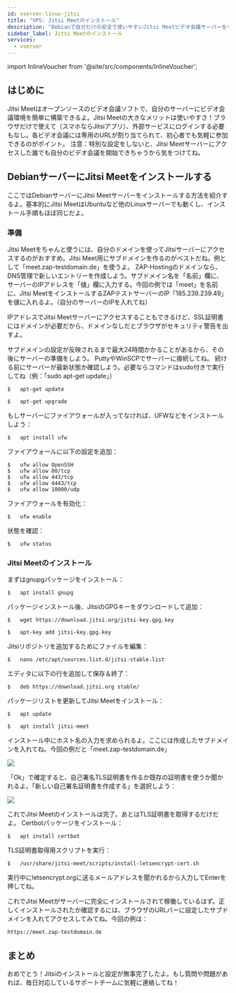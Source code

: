 ```yaml
---
id: vserver-linux-jitsi
title: "VPS: Jitsi Meetのインストール"
description: "Debianで自分だけの安全で使いやすいJitsi Meetビデオ会議サーバーをセットアップする方法をチェック → 今すぐ詳しく見る"
sidebar_label: Jitsi Meetのインストール
services:
  - vserver
---
```


import InlineVoucher from '@site/src/components/InlineVoucher';

## はじめに

Jitsi Meetはオープンソースのビデオ会議ソフトで、自分のサーバーにビデオ会議環境を簡単に構築できるよ。Jitsi Meetの大きなメリットは使いやすさ！ブラウザだけで使えて（スマホならJitsiアプリ）、外部サービスにログインする必要もなし。各ビデオ会議には専用のURLが割り当てられて、初心者でも気軽に参加できるのがポイント。
注意：特別な設定をしないと、Jitsi Meetサーバーにアクセスした誰でも自分のビデオ会議を開始できちゃうから気をつけてね。

<InlineVoucher />

## DebianサーバーにJitsi Meetをインストールする

ここではDebianサーバーにJitsi Meetサーバーをインストールする方法を紹介するよ。基本的にJitsi MeetはUbuntuなど他のLinuxサーバーでも動くし、インストール手順もほぼ同じだよ。

### 準備

Jitsi Meetをちゃんと使うには、自分のドメインを使ってJitsiサーバーにアクセスするのがおすすめ。Jitsi Meet用にサブドメインを作るのがベストだね。例として「meet.zap-testdomain.de」を使うよ。
ZAP-Hostingのドメインなら、DNS管理で新しいエントリーを作成しよう。サブドメイン名を「名前」欄に、サーバーのIPアドレスを「値」欄に入力する。今回の例では「meet」を名前に、Jitsi MeetをインストールするZAPテストサーバーのIP「185.239.239.49」を値に入れるよ。（自分のサーバーのIPを入れてね）

IPアドレスでJitsi Meetサーバーにアクセスすることもできるけど、SSL証明書にはドメインが必要だから、ドメインなしだとブラウザがセキュリティ警告を出すよ。

サブドメインの設定が反映されるまで最大24時間かかることがあるから、その後にサーバーの準備をしよう。
PuttyやWinSCPでサーバーに接続してね。
続ける前にサーバーが最新状態か確認しよう。必要ならコマンドはsudo付きで実行してね（例：「sudo apt-get update」）

```
$	apt-get update
```
```
$	apt-get upgrade
```

もしサーバーにファイアウォールが入ってなければ、UFWなどをインストールしよう：
```
$	apt install ufw
```

ファイアウォールに以下の設定を追加：

```
$	ufw allow OpenSSH
$	ufw allow 80/tcp
$	ufw allow 443/tcp
$	ufw allow 4443/tcp
$	ufw allow 10000/udp
```

ファイアウォールを有効化：
```
$	ufw enable
```

状態を確認：
```
$	ufw status
```

### Jitsi Meetのインストール

まずはgnupgパッケージをインストール：
```
$	apt install gnupg
```

パッケージインストール後、JitsiのGPGキーをダウンロードして追加：
```
$	wget https://download.jitsi.org/jitsi-key.gpg.key
```
```
$	apt-key add jitsi-key.gpg.key
```

Jitsiリポジトリを追加するためにファイルを編集：
```
$	nano /etc/apt/sources.list.d/jitsi-stable.list
```

エディタに以下の行を追加して保存＆終了：
```
$	deb https://download.jitsi.org stable/
```

パッケージリストを更新してJitsi Meetをインストール：
```
$	apt update
```
```
$	apt install jitsi-meet
```

インストール中にホスト名の入力を求められるよ。ここには作成したサブドメインを入れてね。今回の例だと「meet.zap-testdomain.de」

![](https://screensaver01.zap-hosting.com/index.php/s/oBEDBDx6GqzAoFa/preview)

「Ok」で確定すると、自己署名TLS証明書を作るか既存の証明書を使うか聞かれるよ。「新しい自己署名証明書を作成する」を選択しよう：

![](https://screensaver01.zap-hosting.com/index.php/s/jcr84boZHiakNDS/preview)

これでJitsi Meetのインストールは完了。あとはTLS証明書を取得するだけだよ。
Certbotパッケージをインストール：
```
$	apt install certbot
```

TLS証明書取得用スクリプトを実行：
```
$	/usr/share/jitsi-meet/scripts/install-letsencrypt-cert.sh
```

実行中にletsencrypt.orgに送るメールアドレスを聞かれるから入力してEnterを押してね。

これでJitsi Meetがサーバーに完全にインストールされて稼働しているはず。正しくインストールされたか確認するには、ブラウザのURLバーに設定したサブドメインを入れてアクセスしてみてね。今回の例は：
```
https://meet.zap-testdomain.de
```

## まとめ

おめでとう！Jitsiのインストールと設定が無事完了したよ。もし質問や問題があれば、毎日対応しているサポートチームに気軽に連絡してね！

<InlineVoucher />